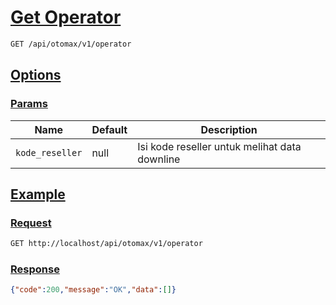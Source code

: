 # [Get Operator]()

```bash
GET /api/otomax/v1/operator
```

## [Options]()

### [Params]()

Name | Default | Description
--- | --- | ---
`kode_reseller` | null | Isi kode reseller untuk melihat data downline

## [Example]()

### [Request]()

```bash
GET http://localhost/api/otomax/v1/operator
```

### [Response]()

```json
{"code":200,"message":"OK","data":[]}
```
